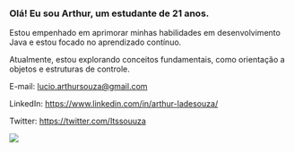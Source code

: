 ### Olá! Eu sou Arthur, um estudante de 21 anos.

Estou empenhado em aprimorar minhas habilidades em desenvolvimento Java e estou focado no aprendizado contínuo. 

Atualmente, estou explorando conceitos fundamentais, como orientação a objetos e estruturas de controle.


E-mail: lucio.arthursouza@gmail.com

LinkedIn: https://www.linkedin.com/in/arthur-ladesouza/

Twitter: https://twitter.com/Itssouuza

<div align="center">
  <a href="https://github.com/itsSouza">
  <img align="left"src="https://github-readme-stats.vercel.app/api/top-langs/?username=itsSouza&theme=dracula&hide_langs_below=1" />
</a>
</div>

  

 
